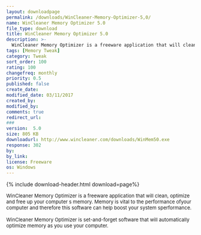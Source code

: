 ```yaml
---
layout: downloadpage
permalink: /downloads/WinCleaner-Memory-Optimizer-5,0/
name: WinCleaner Memory Optimizer 5.0
file_type: download
title: WinCleaner Memory Optimizer 5.0
description: >-
  WinCleaner Memory Optimizer is a freeware application that will clean, optimize and free up your computer  s memory
tags: [Memory Tweak]
category: Tweak
sort_order: 100
rating: 100
changefreq: monthly
priority: 0.5
published: false
create_date:
modified_date: 03/11/2017
created_by:
modified_by:
comments: true
redirect_url:
###
version:  5.0
size: 805 KB
downloadurl: http://www.wincleaner.com/downloads/WinMem50.exe
response: 302
by:
by_link:
license: Freeware
os: Windows
---
```


{% include download-header.html download=page%}

<p style="fix-download-text !important">
<p><font size="2"><p>WinCleaner Memory Optimizer is a freeware application that will clean, optimize and free up your computer s memory. Memory is vital to the performance ofyour computer and therefore this software can help boost your system sperformance.<br />
<br />
WinCleaner Memory Optimizer is set-and-forget software that will automatically optimize memory as you use your computer.</p></p></p>
